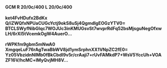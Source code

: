 #### GCM R 20/0c/400 L 20/0c/400
**ket4FvHDufx2BdKx**<br/>**Q/iZWQfxNPUaCUGcYctj9okS8uSj4QgmdlgEOGzYTV0=**<br/>**BTCLSWyfNibGlqc7WOJUc3inKMUGsvSt7wvprRdFq52bsMjsguNegOfxwLH/6rXI5tVcemkOgW4AuerO...**<br/><br/>
**rWPKfm9gbm5mNwA0**<br/>**XmgqeLuF76rAgTwaBbWV8jd1ymSrphnXX1VNpZC2fE0=**<br/>**Yz05VbzidnNlMb0fBkCbdI9v5r/crAaji7+rUvFAMkdP7+WsV5YccUh+VOAZF16V/hcMC+lMyQvjMH8V...**